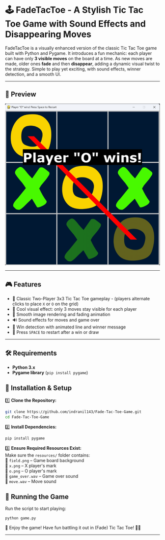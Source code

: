 
# 🕹️ FadeTacToe - A Stylish Tic Tac Toe Game with Sound Effects and Disappearing Moves

FadeTacToe is a visually enhanced version of the classic Tic Tac Toe game built with Python and Pygame. It introduces a fun mechanic: each player can have only **3 visible moves** on the board at a time. As new moves are made, older ones **fade** and then **disappear**, adding a dynamic visual twist to the strategy. Simple to play yet exciting, with sound effects, winner detection, and a smooth UI.

---

## 📸 Preview  
<p align="center">
  <img src="https://github.com/indranil143/Fade-Tac-Toe-Game/blob/main/SS.png" alt="Fade Tac Toe Screenshot">
</p>

---

## 🎮 Features
- 🔁 Classic Two-Player 3x3 Tic Tac Toe gameplay - (players alternate clicks to place `X` or `O` on the grid)
- 🌟 Cool visual effect: only 3 moves stay visible for each player
- 🎨 Smooth image rendering and fading animation
- 🔊 Sound effects for moves and game over
- 👑 Win detection with animated line and winner message
- 🔄 Press `SPACE` to restart after a win or draw

---

## 🛠️ Requirements  
- **Python 3.x**  
- **Pygame library** (`pip install pygame`)  

## 🚀 Installation & Setup  

1️⃣ **Clone the Repository:**  
```bash
git clone https://github.com/indranil143/Fade-Tac-Toe-Game.git
cd Fade-Tac-Toe-Game
```

2️⃣ **Install Dependencies:**  
```bash
pip install pygame
```

3️⃣ **Ensure Required Resources Exist:**  
Make sure the `resources/` folder contains:  
📌 `field.png` – Game board background  
📌 `x.png` – X player's mark  
📌 `o.png` – O player's mark  
📌 `game_over.wav` – Game over sound  
📌 `move.wav` – Move sound  

## 🎲 Running the Game  
Run the script to start playing:  
```bash
python game.py
```

👾 Enjoy the game! Have fun battling it out in (Fade) Tic Tac Toe! 🚀🎉

---
